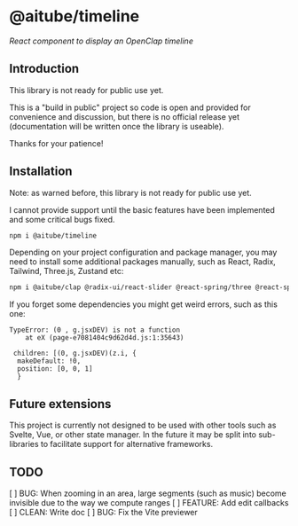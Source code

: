 # @aitube/timeline

*React component to display an OpenClap timeline*

## Introduction

This library is not ready for public use yet.

This is a "build in public" project so code is open and provided for convenience and discussion,
but there is no official release yet (documentation will be written once the library is useable).

Thanks for your patience!

## Installation

Note: as warned before, this library is not ready for public use yet.

I cannot provide support until the basic features have been implemented and some critical bugs fixed.

```bash
npm i @aitube/timeline
```

Depending on your project configuration and package manager, you may need to install some additional packages manually, such as React, Radix, Tailwind, Three.js, Zustand etc:

```bash
npm i @aitube/clap @radix-ui/react-slider @react-spring/three @react-spring/types @react-three/drei @react-three/fiber @types/react @types/react-dom react react-dom tailwindcss three typescript zustand
```

If you forget some dependencies you might get weird errors,
such as this one:

```
TypeError: (0 , g.jsxDEV) is not a function
    at eX (page-e7081404c9d62d4d.js:1:35643)

 children: [(0, g.jsxDEV)(z.i, {
  makeDefault: !0,
  position: [0, 0, 1]
  }
```

## Future extensions

This project is currently not designed to be used with other tools such as Svelte, Vue, or other state manager. In the future it may be split into sub-libraries to facilitate support for alternative frameworks.

## TODO

[ ] BUG: When zooming in an area, large segments (such as music) become invisible due to the way we compute ranges
[ ] FEATURE: Add edit callbacks
[ ] CLEAN: Write doc
[ ] BUG: Fix the Vite previewer
